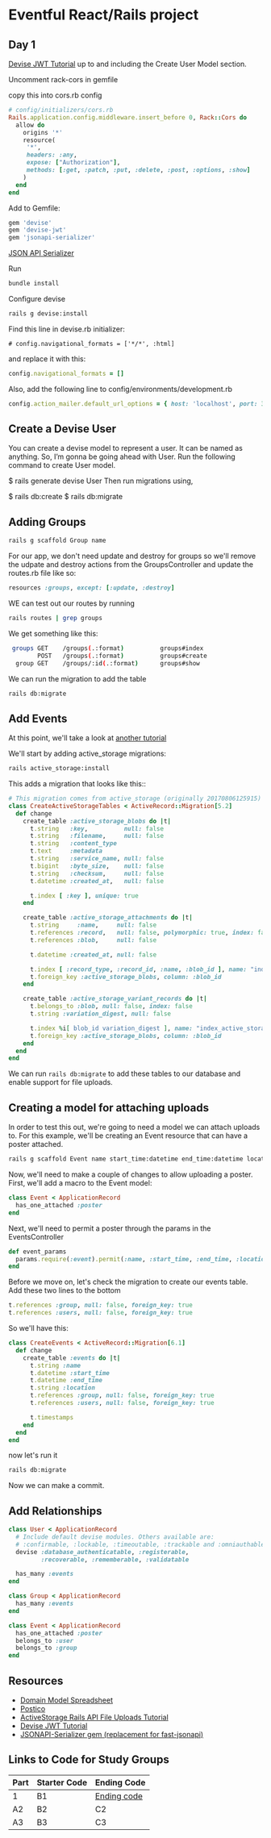 # Eventful React/Rails project

## Day 1

[Devise JWT Tutorial](https://github.com/dakotalmartinez/rails-devise-jwt-tutorial) up to and including the Create User Model section.

Uncomment rack-cors in gemfile

copy this into cors.rb config

```rb
# config/initializers/cors.rb
Rails.application.config.middleware.insert_before 0, Rack::Cors do
  allow do
    origins '*'
    resource(
     '*',
     headers: :any,
     expose: ["Authorization"],
     methods: [:get, :patch, :put, :delete, :post, :options, :show]
    )
  end
end
```

Add to Gemfile:
```rb
gem 'devise'
gem 'devise-jwt'
gem 'jsonapi-serializer'
```

[JSON API Serializer](https://github.com/jsonapi-serializer/jsonapi-serializer)

Run 
```bash
bundle install
```

Configure devise

```bash
rails g devise:install
```

Find this line in devise.rb initializer:
 
```
# config.navigational_formats = ['*/*', :html]
```
and replace it with this:

```rb
config.navigational_formats = []
```


Also, add the following line to config/environments/development.rb

```rb
config.action_mailer.default_url_options = { host: 'localhost', port: 3000 }
```

## Create a Devise User

You can create a devise model to represent a user. It can be named as anything. So, I’m gonna be going ahead with User. Run the following command to create User model.

$ rails generate devise User
Then run migrations using,

$ rails db:create
$ rails db:migrate

## Adding Groups

```bash
rails g scaffold Group name
```

For our app, we don't need update and destroy for groups so we'll remove the udpate and destroy actions from the GroupsController and update the routes.rb file like so:

```rb
resources :groups, except: [:update, :destroy]
```

WE can test out our routes by running 

```bash
rails routes | grep groups
```

We get something like this: 

```bash
 groups GET    /groups(.:format)          groups#index
        POST   /groups(.:format)          groups#create
  group GET    /groups/:id(.:format)      groups#show
```

We can run the migration to add the table 

```bash
rails db:migrate
```

## Add Events

At this point, we'll take a look at [another tutorial](https://github.com/DakotaLMartinez/active_storage_with_api_tutorial/tree/main)

We'll start by adding active_storage migrations:

```bash
rails active_storage:install
```

This adds a migration that looks like this::

```rb
# This migration comes from active_storage (originally 20170806125915)
class CreateActiveStorageTables < ActiveRecord::Migration[5.2]
  def change
    create_table :active_storage_blobs do |t|
      t.string   :key,          null: false
      t.string   :filename,     null: false
      t.string   :content_type
      t.text     :metadata
      t.string   :service_name, null: false
      t.bigint   :byte_size,    null: false
      t.string   :checksum,     null: false
      t.datetime :created_at,   null: false

      t.index [ :key ], unique: true
    end

    create_table :active_storage_attachments do |t|
      t.string     :name,     null: false
      t.references :record,   null: false, polymorphic: true, index: false
      t.references :blob,     null: false

      t.datetime :created_at, null: false

      t.index [ :record_type, :record_id, :name, :blob_id ], name: "index_active_storage_attachments_uniqueness", unique: true
      t.foreign_key :active_storage_blobs, column: :blob_id
    end

    create_table :active_storage_variant_records do |t|
      t.belongs_to :blob, null: false, index: false
      t.string :variation_digest, null: false

      t.index %i[ blob_id variation_digest ], name: "index_active_storage_variant_records_uniqueness", unique: true
      t.foreign_key :active_storage_blobs, column: :blob_id
    end
  end
end

```

We can run `rails db:migrate` to add these tables to our database and enable support for file uploads.

## Creating a model for attaching uploads
In order to test this out, we're going to need a model we can attach uploads to. For this example, we'll be creating an Event resource that can have a poster attached.

```bash
rails g scaffold Event name start_time:datetime end_time:datetime location
```
Now, we'll need to make a couple of changes to allow uploading a poster. First, we'll add a macro to the Event model:
```rb
class Event < ApplicationRecord
  has_one_attached :poster
end
```
Next, we'll need to permit a poster through the params in the EventsController
```rb
def event_params
  params.require(:event).permit(:name, :start_time, :end_time, :location, :poster)
end
```
Before we move on, let's check the migration to create our events table.
Add these two lines to the bottom
```rb
t.references :group, null: false, foreign_key: true
t.references :users, null: false, foreign_key: true
```
So we'll have this:

```rb
class CreateEvents < ActiveRecord::Migration[6.1]
  def change
    create_table :events do |t|
      t.string :name
      t.datetime :start_time
      t.datetime :end_time
      t.string :location
      t.references :group, null: false, foreign_key: true
      t.references :users, null: false, foreign_key: true

      t.timestamps
    end
  end
end

```
now let's run it
```bash
rails db:migrate
```
Now we can make a commit.

## Add Relationships

```rb
class User < ApplicationRecord
  # Include default devise modules. Others available are:
  # :confirmable, :lockable, :timeoutable, :trackable and :omniauthable
  devise :database_authenticatable, :registerable,
         :recoverable, :rememberable, :validatable

  has_many :events
end
```

```rb
class Group < ApplicationRecord
  has_many :events
end
```

```rb
class Event < ApplicationRecord
  has_one_attached :poster
  belongs_to :user
  belongs_to :group
end
```

## Resources

- [Domain Model Spreadsheet](https://docs.google.com/spreadsheets/d/1PHFT9h7G_f735wu_FplfiZcQXXxMj4fyPCkSkp6kDOY/edit#gid=0)
- [Postico](https://eggerapps.at/postico/)
- [ActiveStorage Rails API File Uploads Tutorial](https://github.com/DakotaLMartinez/active_storage_with_api_tutorial/tree/main)
- [Devise JWT Tutorial](https://github.com/dakotalmartinez/rails-devise-jwt-tutorial)
- [JSONAPI-Serializer gem (replacement for fast-jsonapi)](https://github.com/jsonapi-serializer/jsonapi-serializer)

## Links to Code for Study Groups


Part | Starter Code | Ending Code
---------|----------|---------
 1 | B1 | [Ending code](https://github.com/DakotaLMartinez/eventfull-api/tree/01_end)
 A2 | B2 | C2
 A3 | B3 | C3